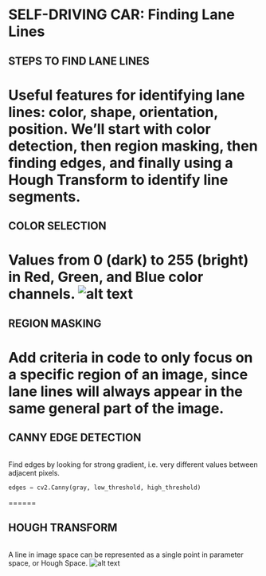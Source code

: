 # SELF-DRIVING CAR: Finding Lane Lines

## STEPS TO FIND LANE LINES
######
Useful features for identifying lane lines: color, shape, orientation, position. We’ll start with color detection, then region masking, then finding edges, and finally using a Hough Transform to identify line segments.
======

## COLOR SELECTION
######
Values from 0 (dark) to 255 (bright) in Red, Green, and Blue color channels.
![alt text](http://url/to/img.png)
======

## REGION MASKING
######
Add criteria in code to only focus on a specific region of an image, since lane lines will always appear in the same general part of the image.
======

## CANNY EDGE DETECTION
######
Find edges by looking for strong gradient, i.e. very different values between adjacent pixels.
```python
edges = cv2.Canny(gray, low_threshold, high_threshold)
```
======

## HOUGH TRANSFORM
######
A line in image space can be represented as a single point in parameter space, or Hough Space.
![alt text](http://url/to/img.png)